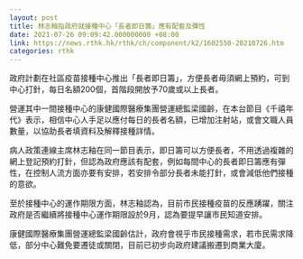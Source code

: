 ```yaml
---
layout: post
title: 林志釉指政府就接種中心「長者即日籌」應有配套及彈性
date: 2021-07-26 09:09:42.000000000 +08:00
link: https://news.rthk.hk/rthk/ch/component/k2/1602550-20210726.htm
categories: rthk
---
```


政府計劃在社區疫苗接種中心推出「長者即日籌」，方便長者毋須網上預約，可到中心打針，每日名額200個，首階段開放予70歲或以上長者。

營運其中一間接種中心的康健國際醫療集團營運總監梁國齡，在本台節目《千禧年代》表示，相信中心人手足以應付每日的長者名額，已增加注射站，或會文職人員數量，以協助長者填資料及解釋接種詳情。

病人政策連線主席林志釉在同一節目表示，即日籌可以方便長者，不用透過複雜的網上登記預約打針，但認為政府應該有配套，例如每間中心的長者即日籌應有彈性，在控制人流方面亦要有安排，若安排令部分長者未能打針，或會減低他們接種的意欲。

至於接種中心的運作期限方面，林志釉認為，目前市民接種疫苗的反應踴躍，關注政府是否繼續將接種中心運作期限設於9月，認為要提早讓市民知道安排。

康健國際醫療集團營運總監梁國齡估計，政府會視乎市民接種需求，若市民需求降低，部分中心難免要遷徒或關閉，目前已初步向政府建議搬遷到商業大廈。
